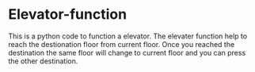 # Elevator-function
This is a python code to function a elevator. The elevater function help to reach the destionation floor from current floor. Once you reached the destination the same floor will change to current floor and you can press the other destination.
